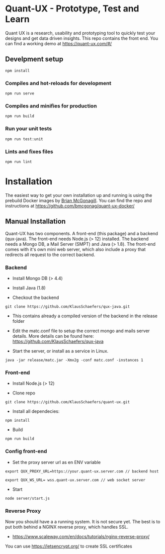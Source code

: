 # Quant-UX - Prototype, Test and Learn

Quant UX is a research, usability and prototyping tool to quickly test your designs and get data driven insights. 
This repo contains the front end. You can find a working demo at https://quant-ux.com/#/


## Develpment setup
```
npm install
```

### Compiles and hot-reloads for development
```
npm run serve
```

### Compiles and minifies for production
```
npm run build
```

### Run your unit tests
```
npm run test:unit
```

### Lints and fixes files
```
npm run lint
```


# Installation

The easiest way to get your own installation up and running is using the prebuild Docker images by [Brian McGonagill](https://github.com/bmcgonag).  You can find the repo and instructions at https://github.com/bmcgonag/quant-ux-docker/


## Manual Installation

Quant-UX has two components. A front-end (this package) and a backend (qux-java). The front-end needs Node.js (> 12) installed. The backend needs a Mongo DB, a Mail Server (SMPT) and Java (> 1.8). The front-end comes with it's own mini web server, which also include a proxy that redirects all request to the correct backend.

### Backend

- Install Mongo DB (> 4.4)

- Install Java (1.8)

- Checkout the backend

```
git clone https://github.com/KlausSchaefers/qux-java.git
```

- This contains already a compiled version of the backend in the release folder

- Edit the matc.conf file to setup the correct mongo and mails server details. More details can be found here: https://github.com/KlausSchaefers/qux-java

- Start the server, or install as a service in Linux. 

```
java -jar release/matc.jar -Xmx2g -conf matc.conf -instances 1
```


### Front-end

- Install Node.js (> 12)

- Clone repo

```
git clone https://github.com/KlausSchaefers/quant-ux.git
```

- Install all dependecies:

```
npm install
```

- Build 
```
npm run build
```

### Config front-end
- Set the proxy server url as en ENV variable

```
export QUX_PROXY_URL=https://your.quant-ux.server.com // backend host

export QUX_WS_URL= wss.quant-ux.server.com // web socket server

```

- Start
```
node server/start.js
```

### Reverse Proxy

Now you should have a a running system. It is not secure yet. The best is to put both behind a NGINX reverse proxy, which handles SSL.

- https://www.scaleway.com/en/docs/tutorials/nginx-reverse-proxy/

You can use https://letsencrypt.org/ to create SSL certificates










